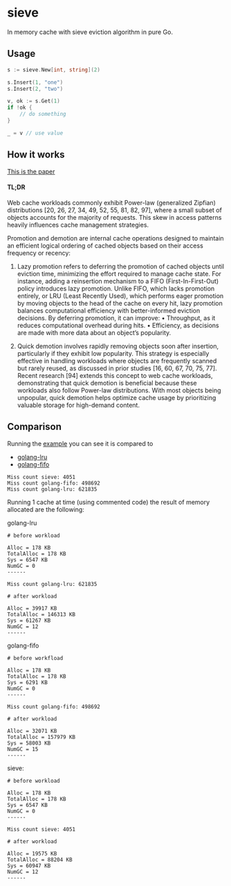 # sieve

In memory cache with sieve eviction algorithm in pure Go.

## Usage

```go
s := sieve.New[int, string](2)

s.Insert(1, "one")
s.Insert(2, "two")

v, ok := s.Get(1)
if !ok {
    // do something
}

_ = v // use value
```

## How it works

[This is the paper](https://yazhuozhang.com/assets/publication/nsdi24-sieve.pdf)

#### TL;DR

Web cache workloads commonly exhibit Power-law (generalized Zipfian) distributions [20, 26, 27, 34, 49, 52, 55, 81, 82, 97], where a small subset of objects accounts for the majority of requests. This skew in access patterns heavily influences cache management strategies.

Promotion and demotion are internal cache operations designed to maintain an efficient logical ordering of cached objects based on their access frequency or recency:

1.	Lazy promotion refers to deferring the promotion of cached objects until eviction time, minimizing the effort required to manage cache state. For instance, adding a reinsertion mechanism to a FIFO (First-In-First-Out) policy introduces lazy promotion. Unlike FIFO, which lacks promotion entirely, or LRU (Least Recently Used), which performs eager promotion by moving objects to the head of the cache on every hit, lazy promotion balances computational efficiency with better-informed eviction decisions. By deferring promotion, it can improve:
	•	Throughput, as it reduces computational overhead during hits.
	•	Efficiency, as decisions are made with more data about an object’s popularity.

2.	Quick demotion involves rapidly removing objects soon after insertion, particularly if they exhibit low popularity. This strategy is especially effective in handling workloads where objects are frequently scanned but rarely reused, as discussed in prior studies [16, 60, 67, 70, 75, 77]. Recent research [94] extends this concept to web cache workloads, demonstrating that quick demotion is beneficial because these workloads also follow Power-law distributions. With most objects being unpopular, quick demotion helps optimize cache usage by prioritizing valuable storage for high-demand content.

## Comparison

Running the [example](./examples/main.go) you can see it is compared to 
 - [golang-lru](github.com/hashicorp/golang-lru)
 - [golang-fifo]("github.com/scalalang2/golang-fifo")
```
Miss count sieve: 4051
Miss count golang-fifo: 498692
Miss count golang-lru: 621835
```

Running 1 cache at time (using commented code) the result of memory allocated are the following:

golang-lru
```
# before workload

Alloc = 178 KB
TotalAlloc = 178 KB
Sys = 6547 KB
NumGC = 0
------

Miss count golang-lru: 621835

# after workload

Alloc = 39917 KB
TotalAlloc = 146313 KB
Sys = 61267 KB
NumGC = 12
------
```

golang-fifo
```
# before workfload

Alloc = 178 KB
TotalAlloc = 178 KB
Sys = 6291 KB
NumGC = 0
------

Miss count golang-fifo: 498692

# after workload

Alloc = 32071 KB
TotalAlloc = 157979 KB
Sys = 58003 KB
NumGC = 15
------
```

sieve:
```
# before workload

Alloc = 178 KB
TotalAlloc = 178 KB
Sys = 6547 KB
NumGC = 0
------

Miss count sieve: 4051

# after workload

Alloc = 19575 KB
TotalAlloc = 88204 KB
Sys = 60947 KB
NumGC = 12
------
```
